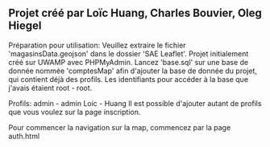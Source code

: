 Projet créé par Loïc Huang, Charles Bouvier, Oleg Hiegel
---
Préparation pour utilisation:
Veuillez extraire le fichier 'magasinsData.geojson' dans le dossier 'SAE Leaflet'.
Projet initialement créé sur UWAMP avec PHPMyAdmin.
Lancez 'base.sql' sur une base de donnée nommée 'comptesMap' afin d'ajouter la base de donnée du projet, qui contient déjà des profils. Les identifiants pour accéder à la base que j'avais étaient root - root.

Profils:
admin - admin
Loic - Huang
Il est possible d'ajouter autant de profils que vous voulez sur la page inscription.

Pour commencer la navigation sur la map, commencez par la page auth.html
